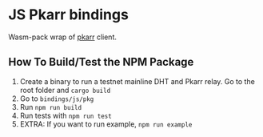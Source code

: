 # JS Pkarr bindings

Wasm-pack wrap of [pkarr](https://github.com/pubky/pkarr) client.

## How To Build/Test the NPM Package

1. Create a binary to run a testnet mainline DHT and Pkarr relay. Go to the root folder and `cargo build`
2. Go to `bindings/js/pkg`
3. Run `npm run build`
5. Run tests with `npm run test`
6. EXTRA: If you want to run example, `npm run example`